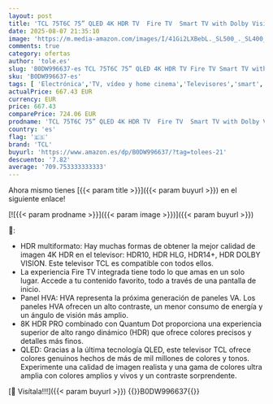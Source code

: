 ```yaml
---
layout: post
title: 'TCL 75T6C 75” QLED 4K HDR TV  Fire TV  Smart TV with Dolby Vision & Atmos  HDR10+  Press & Ask Alexa '
date: 2025-08-07 21:35:10
image: 'https://m.media-amazon.com/images/I/41Gi2LXBebL._SL500_._SL400_.jpg'
comments: true
category: ofertas
author: 'tole.es'
slug: 'B0DW996637-es TCL 75T6C 75” QLED 4K HDR TV Fire TV Smart TV with Dolby...'
sku: 'B0DW996637-es'
tags: [ 'Electrónica','TV, vídeo y home cinema','Televisores','smart','tcl','tv','🇪🇸', ]
actualPrice: 667.43 EUR
currency: EUR
price: 667.43
comparePrice: 724.06 EUR
prodname: 'TCL 75T6C 75” QLED 4K HDR TV  Fire TV  Smart TV with Dolby Vision & Atmos  HDR10+  Press & Ask Alexa '
country: 'es'
flag: '🇪🇸'
brand: 'TCL'
buyurl: 'https://www.amazon.es/dp/B0DW996637/?tag=tolees-21'
descuento: '7.82'
average: '709.753333333333'
---
```


Ahora mismo tienes [{{< param title >}}]({{< param buyurl >}}) en el siguiente enlace!

[![{{< param prodname >}}]({{< param image >}})]({{< param buyurl >}})

🔎:

- HDR multiformato: Hay muchas formas de obtener la mejor calidad de imagen 4K HDR en el televisor: HDR10, HDR HLG, HDR14+, HDR DOLBY VISION. Este televisor TCL es compatible con todos ellos.
- La experiencia Fire TV integrada tiene todo lo que amas en un solo lugar. Accede a tu contenido favorito, todo a través de una pantalla de inicio.
- Panel HVA: HVA representa la próxima generación de paneles VA. Los paneles HVA ofrecen un alto contraste, un menor consumo de energía y un ángulo de visión más amplio.
- 8K HDR PRO combinado con Quantum Dot proporciona una experiencia superior de alto rango dinámico (HDR) que ofrece colores precisos y detalles más finos.
- QLED: Gracias a la última tecnología QLED, este televisor TCL ofrece colores genuinos hechos de más de mil millones de colores y tonos. Experimente una calidad de imagen realista y una gama de colores ultra amplia con colores amplios y vivos y un contraste sorprendente.

[🛒 Visítala!!!]({{< param buyurl >}})
{{<world>}}B0DW996637{{</world>}}

